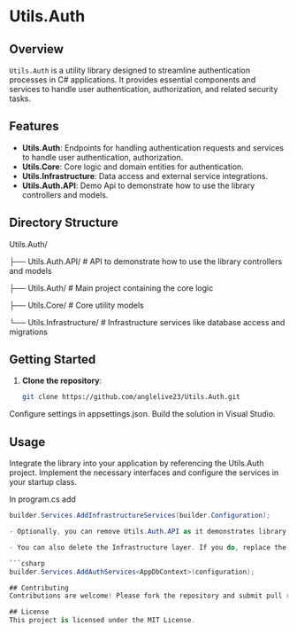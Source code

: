 # Utils.Auth

## Overview
`Utils.Auth` is a utility library designed to streamline authentication processes in C# applications. It provides essential components and services to handle user authentication, authorization, and related security tasks.

## Features
- **Utils.Auth**: Endpoints for handling authentication requests and services to handle user authentication, authorization.
- **Utils.Core**: Core logic and domain entities for authentication.
- **Utils.Infrastructure**: Data access and external service integrations.
- **Utils.Auth.API**: Demo Api to demonstrate how to use the library controllers and models.

## Directory Structure

Utils.Auth/

├── Utils.Auth.API/ # API to demonstrate how to use the library controllers and models

├── Utils.Auth/ # Main project containing the core logic

├── Utils.Core/ # Core utility models

└── Utils.Infrastructure/ # Infrastructure services like database access and migrations

## Getting Started
1. **Clone the repository**:
   ```sh
   git clone https://github.com/anglelive23/Utils.Auth.git

Configure settings in appsettings.json.
Build the solution in Visual Studio.

## Usage
Integrate the library into your application by referencing the Utils.Auth project. Implement the necessary interfaces and configure the services in your startup class.

In program.cs add

```csharp
builder.Services.AddInfrastructureServices(builder.Configuration);

- Optionally, you can remove Utils.Auth.API as it demonstrates library usage.

- You can also delete the Infrastructure layer. If you do, replace the AddInfrastructureServices call in Program.cs with this.

```csharp
builder.Services.AddAuthServices<AppDbContext>(configuration);

## Contributing
Contributions are welcome! Please fork the repository and submit pull requests.

## License
This project is licensed under the MIT License.
